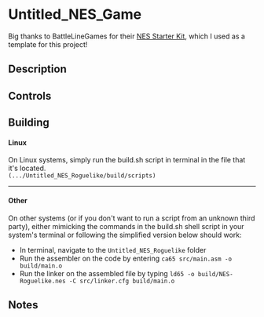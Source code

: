 # Untitled_NES_Game

Big thanks to BattleLineGames for their [NES Starter Kit](https://github.com/battlelinegames/nes-starter-kit), which I used as a template for this project!

## Description

## Controls

## Building
#### Linux
On Linux systems, simply run the build.sh script in terminal in the file that it's located.  
`(.../Untitled_NES_Roguelike/build/scripts)`

---

#### Other
On other systems (or if you don't want to run a script from an unknown third party), either mimicking the commands in the build.sh shell script in your system's terminal or following the simplified version below should work:
- In terminal, navigate to the `Untitled_NES_Roguelike` folder
- Run the assembler on the code by entering `ca65 src/main.asm -o build/main.o`
- Run the linker on the assembled file by typing `ld65 -o build/NES-Roguelike.nes -C src/linker.cfg build/main.o`



## Notes
